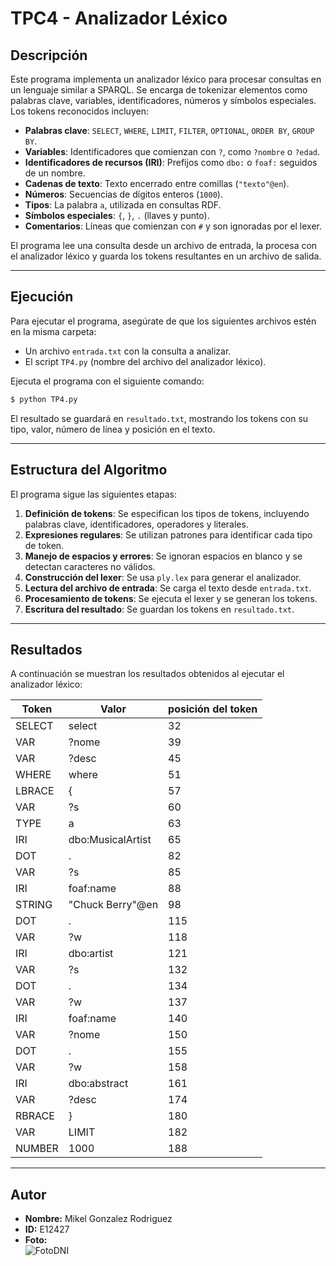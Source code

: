 # TPC4 - Analizador Léxico

## Descripción
Este programa implementa un analizador léxico para procesar consultas en un lenguaje similar a SPARQL. Se encarga de tokenizar elementos como palabras clave, variables, identificadores, números y símbolos especiales. Los tokens reconocidos incluyen:

- **Palabras clave**: `SELECT`, `WHERE`, `LIMIT`, `FILTER`, `OPTIONAL`, `ORDER BY`, `GROUP BY`.
- **Variables**: Identificadores que comienzan con `?`, como `?nombre` o `?edad`.
- **Identificadores de recursos (IRI)**: Prefijos como `dbo:` o `foaf:` seguidos de un nombre.
- **Cadenas de texto**: Texto encerrado entre comillas (`"texto"@en`).
- **Números**: Secuencias de dígitos enteros (`1000`).
- **Tipos**: La palabra `a`, utilizada en consultas RDF.
- **Símbolos especiales**: `{`, `}`, `.` (llaves y punto).
- **Comentarios**: Líneas que comienzan con `#` y son ignoradas por el lexer.

El programa lee una consulta desde un archivo de entrada, la procesa con el analizador léxico y guarda los tokens resultantes en un archivo de salida.

---

## Ejecución
Para ejecutar el programa, asegúrate de que los siguientes archivos estén en la misma carpeta:
- Un archivo `entrada.txt` con la consulta a analizar.
- El script `TP4.py` (nombre del archivo del analizador léxico).

Ejecuta el programa con el siguiente comando:
```sh
$ python TP4.py
```
El resultado se guardará en `resultado.txt`, mostrando los tokens con su tipo, valor, número de línea y posición en el texto.

---

## Estructura del Algoritmo
El programa sigue las siguientes etapas:
1. **Definición de tokens**: Se especifican los tipos de tokens, incluyendo palabras clave, identificadores, operadores y literales.
2. **Expresiones regulares**: Se utilizan patrones para identificar cada tipo de token.
3. **Manejo de espacios y errores**: Se ignoran espacios en blanco y se detectan caracteres no válidos.
4. **Construcción del lexer**: Se usa `ply.lex` para generar el analizador.
5. **Lectura del archivo de entrada**: Se carga el texto desde `entrada.txt`.
6. **Procesamiento de tokens**: Se ejecuta el lexer y se generan los tokens.
7. **Escritura del resultado**: Se guardan los tokens en `resultado.txt`.

---
## Resultados

A continuación se muestran los resultados obtenidos al ejecutar el analizador léxico:

| Token  | Valor               | posición del token  |
|--------|---------------------|-------|
| SELECT | select              | 32    |
| VAR    | ?nome               | 39    |
| VAR    | ?desc               | 45    |
| WHERE  | where               | 51    |
| LBRACE | {                   | 57    |
| VAR    | ?s                  | 60    |
| TYPE   | a                   | 63    |
| IRI    | dbo:MusicalArtist   | 65    |
| DOT    | .                   | 82    |
| VAR    | ?s                  | 85    |
| IRI    | foaf:name           | 88    |
| STRING | "Chuck Berry"@en    | 98    |
| DOT    | .                   | 115   |
| VAR    | ?w                  | 118   |
| IRI    | dbo:artist          | 121   |
| VAR    | ?s                  | 132   |
| DOT    | .                   | 134   |
| VAR    | ?w                  | 137   |
| IRI    | foaf:name           | 140   |
| VAR    | ?nome               | 150   |
| DOT    | .                   | 155   |
| VAR    | ?w                  | 158   |
| IRI    | dbo:abstract        | 161   |
| VAR    | ?desc               | 174   |
| RBRACE | }                   | 180   |
| VAR    | LIMIT               | 182   |
| NUMBER | 1000                | 188   |
---

## Autor
- **Nombre:** Mikel Gonzalez Rodriguez  
- **ID:** E12427  
- **Foto:**  
![FotoDNI](https://github.com/user-attachments/assets/89f3adbe-49b9-4930-808f-9d0bc81bcb00)

